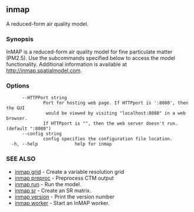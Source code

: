 ## inmap

A reduced-form air quality model.

### Synopsis


InMAP is a reduced-form air quality model for fine particulate matter (PM2.5).
Use the subcommands specified below to access the model functionality.
Additional information is available at http://inmap.spatialmodel.com.

### Options

```
      --HTTPPort string   
              Port for hosting web page. If HTTPport is ':8080', then the GUI
               would be viewed by visiting "localhost:8080" in a web browser.
              If HTTPport is "", then the web server doesn't run. (default ":8080")
      --config string     
              config specifies the configuration file location.
  -h, --help              help for inmap
```

### SEE ALSO
* [inmap grid](inmap_grid.md)	 - Create a variable resolution grid
* [inmap preproc](inmap_preproc.md)	 - Preprocess CTM output
* [inmap run](inmap_run.md)	 - Run the model.
* [inmap sr](inmap_sr.md)	 - Create an SR matrix.
* [inmap version](inmap_version.md)	 - Print the version number
* [inmap worker](inmap_worker.md)	 - Start an InMAP worker.


